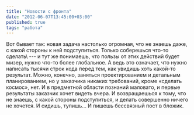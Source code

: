 ```yaml
---
title: "Новости с фронта"
date: "2012-06-07T13:45:00+03:00"
published: true
tags: "работа"
---
```


Вот бывает так: новая задача настолько огромная, что не знаешь даже, с какой стороны к ней подступиться. Только
соберешься что-то сделать\ --- и тут же понимаешь, что пользы от этих действий будет мизер, нужно что-то более
глобальное. А ведь это означает, что нужно написать тысячи строк кода перед тем, как увидишь хоть какой-то результат.
Можно, конечно, заняться проектированием и детальным планированием, но у заказчика никаких требований, кроме «сделать
космос», нет. И в предметной области познаний маловато, и первые результаты заказчик хочет видеть вчера. И
возвращаешься к тому, что не знаешь, с какой стороны подступиться, и делать совершенно ничего не хочется. И сидишь,
тупишь... И пишешь бессвязный пост в бложик.
